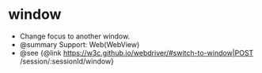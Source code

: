 # window

* Change focus to another window.
* @summary Support: Web(WebView)
* @see {@link https://w3c.github.io/webdriver/#switch-to-window|POST /session/:sessionId/window}
